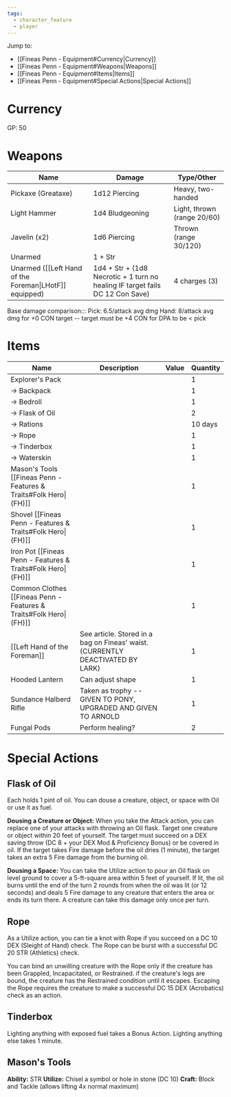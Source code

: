 ```yaml
---
tags:
  - character_feature
  - player
---
```

Jump to:
- [[Fineas Penn - Equipment#Currency|Currency]]
- [[Fineas Penn - Equipment#Weapons|Weapons]]
- [[Fineas Penn - Equipment#Items|Items]]
- [[Fineas Penn - Equipment#Special Actions|Special Actions]]
# Currency

GP: 50

# Weapons

| Name                                                   | Damage                                                                        | Type/Other                  |
| ------------------------------------------------------ | ----------------------------------------------------------------------------- | --------------------------- |
| Pickaxe (Greataxe)                                     | 1d12 Piercing                                                                 | Heavy, two-handed           |
| Light Hammer                                           | 1d4 Bludgeoning                                                               | Light, thrown (range 20/60) |
| Javelin (x2)                                           | 1d6 Piercing                                                                  | Thrown (range 30/120)       |
| Unarmed                                                | 1 + Str                                                                       |                             |
| Unarmed ([[Left Hand of the Foreman\|LHotF]] equipped) | 1d4 + Str + (1d8 Necrotic + 1 turn no healing IF target fails DC 12 Con Save) | 4 charges (3)               |
Base damage comparison:::
Pick: 6.5/attack avg dmg
Hand: 8/attack avg dmg for +0 CON target -- target must be +4 CON for DPA to be < pick

# Items

| Name                                                               | Description                                                                    | Value | Quantity |
| ------------------------------------------------------------------ | ------------------------------------------------------------------------------ | ----- | -------- |
| Explorer's Pack                                                    |                                                                                |       | 1        |
| -> Backpack                                                        |                                                                                |       | 1        |
| -> Bedroll                                                         |                                                                                |       | 1        |
| -> Flask of Oil                                                    |                                                                                |       | 2        |
| -> Rations                                                         |                                                                                |       | 10 days  |
| -> Rope                                                            |                                                                                |       | 1        |
| -> Tinderbox                                                       |                                                                                |       | 1        |
| -> Waterskin                                                       |                                                                                |       | 1        |
| Mason's Tools [[Fineas Penn - Features & Traits#Folk Hero\|(FH)]]  |                                                                                |       | 1        |
| Shovel [[Fineas Penn - Features & Traits#Folk Hero\|(FH)]]         |                                                                                |       | 1        |
| Iron Pot [[Fineas Penn - Features & Traits#Folk Hero\|(FH)]]       |                                                                                |       | 1        |
| Common Clothes [[Fineas Penn - Features & Traits#Folk Hero\|(FH)]] |                                                                                |       | 1        |
| [[Left Hand of the Foreman]]                                       | See article. Stored in a bag on Fineas' waist. (CURRENTLY DEACTIVATED BY LARK) |       | 1        |
| Hooded Lantern                                                     | Can adjust shape                                                               |       | 1        |
| Sundance Halberd Rifle                                             | Taken as trophy -- GIVEN TO PONY, UPGRADED AND GIVEN TO ARNOLD                 |       | 1        |
| Fungal Pods                                                        | Perform healing?                                                               |       | 2        |

# Special Actions

## Flask of Oil

Each holds 1 pint of oil.
You can douse a creature, object, or space with Oil or use it as fuel.

**Dousing a Creature or Object:** When you take the Attack action, you can replace one of your attacks with throwing an Oil flask. Target one creature or object within 20 feet of yourself. The target must succeed on a DEX saving throw (DC 8 + your DEX Mod & Proficiency Bonus) or be covered in oil. If the target takes Fire damage before the oil dries (1 minute), the target takes an extra 5 Fire damage from the burning oil.

**Dousing a Space:** You can take the Utilize action to pour an Oil flask on level ground to cover a 5-ft-square area within 5 feet of yourself. If lit, the oil burns until the end of the turn 2 rounds from when the oil was lit (or 12 seconds) and deals 5 Fire damage to any creature that enters the area or ends its turn there. A creature can take this damage only once per turn.

## Rope

As a Utilize action, you can tie a knot with Rope if you succeed on a DC 10 DEX (Sleight of Hand) check. The Rope can be burst with a successful DC 20 STR (Athletics) check.

You can bind an unwilling creature with the Rope only if the creature has been Grappled, Incapacitated, or Restrained. if the creature's legs are bound, the creature has the Restrained condition until it escapes. Escaping the Rope requires the creature to make a successful DC 15 DEX (Acrobatics) check as an action.

## Tinderbox

Lighting anything with exposed fuel takes a Bonus Action. Lighting anything else takes 1 minute.

## Mason's Tools

**Ability:** STR
**Utilize:** Chisel a symbol or hole in stone (DC 10)
**Craft:** Block and Tackle (allows lifting 4x normal maximum)